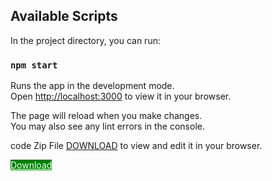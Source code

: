 ## Available Scripts

In the project directory, you can run:

### `npm start`

Runs the app in the development mode.\
Open [http://localhost:3000](http://localhost:3000) to view it in your browser.

The page will reload when you make changes.\
You may also see any lint errors in the console.

code Zip File [DOWNLOAD](https://github.com/Jovit-Mathew236/Mellow/archive/refs/heads/master.zip) to view and edit it in your browser.

<a href="https://github.com/Jovit-Mathew236/Mellow/archive/refs/heads/master.zip" style="background-color: green; color: white " class="btn--success">Download</a>

